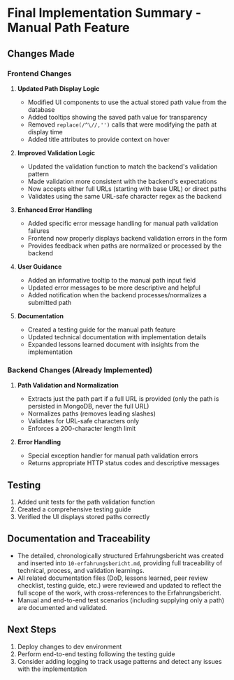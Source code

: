 # Final Implementation Summary - Manual Path Feature

## Changes Made

### Frontend Changes

1. **Updated Path Display Logic**
   - Modified UI components to use the actual stored path value from the database
   - Added tooltips showing the saved path value for transparency
   - Removed `replace(/^\//,'')` calls that were modifying the path at display time
   - Added title attributes to provide context on hover

2. **Improved Validation Logic**
   - Updated the validation function to match the backend's validation pattern
   - Made validation more consistent with the backend's expectations
   - Now accepts either full URLs (starting with base URL) or direct paths
   - Validates using the same URL-safe character regex as the backend

3. **Enhanced Error Handling**
   - Added specific error message handling for manual path validation failures
   - Frontend now properly displays backend validation errors in the form
   - Provides feedback when paths are normalized or processed by the backend

4. **User Guidance**
   - Added an informative tooltip to the manual path input field
   - Updated error messages to be more descriptive and helpful
   - Added notification when the backend processes/normalizes a submitted path

5. **Documentation**
   - Created a testing guide for the manual path feature
   - Updated technical documentation with implementation details
   - Expanded lessons learned document with insights from the implementation

### Backend Changes (Already Implemented)

1. **Path Validation and Normalization**
   - Extracts just the path part if a full URL is provided (only the path is persisted in MongoDB, never the full URL)
   - Normalizes paths (removes leading slashes)
   - Validates for URL-safe characters only
   - Enforces a 200-character length limit

2. **Error Handling**
   - Special exception handler for manual path validation errors
   - Returns appropriate HTTP status codes and descriptive messages

## Testing

1. Added unit tests for the path validation function
2. Created a comprehensive testing guide
3. Verified the UI displays stored paths correctly

## Documentation and Traceability

- The detailed, chronologically structured Erfahrungsbericht was created and inserted into `10-erfahrungsbericht.md`, providing full traceability of technical, process, and validation learnings.
- All related documentation files (DoD, lessons learned, peer review checklist, testing guide, etc.) were reviewed and updated to reflect the full scope of the work, with cross-references to the Erfahrungsbericht.
- Manual and end-to-end test scenarios (including supplying only a path) are documented and validated.

## Next Steps

1. Deploy changes to dev environment
2. Perform end-to-end testing following the testing guide
3. Consider adding logging to track usage patterns and detect any issues with the implementation
